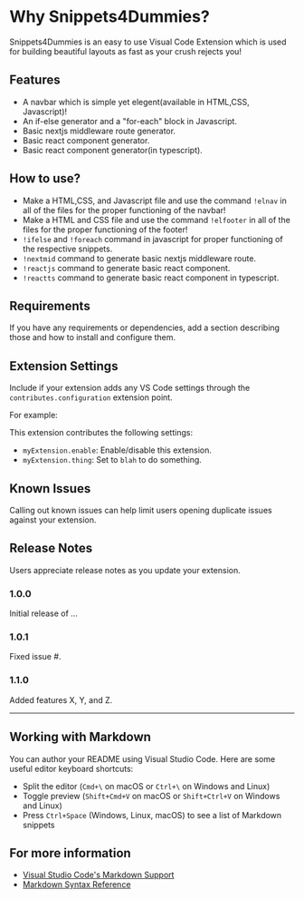 # Why Snippets4Dummies?

Snippets4Dummies is an easy to use Visual Code Extension which is used for building beautiful layouts as fast as your crush rejects you!

## Features

- A navbar which is simple yet elegent(available in HTML,CSS, Javascript)!
- An if-else generator and a "for-each" block in Javascript.
- Basic nextjs middleware route generator.
- Basic react component generator.
- Basic react component generator(in typescript).

## How to use?

- Make a HTML,CSS, and Javascript file and use the command `!elnav` in all of the files for the proper functioning of the navbar!
- Make a HTML and CSS file and use the command `!elfooter` in all of the files for the proper functioning of the footer!
- `!ifelse` and `!foreach` command in javascript for proper functioning of the respective snippets.
- `!nextmid` command to generate basic nextjs middleware route.
- `!reactjs` command to generate basic react component.
- `!reactts` command to generate basic react component in typescript.

## Requirements

If you have any requirements or dependencies, add a section describing those and how to install and configure them.

## Extension Settings

Include if your extension adds any VS Code settings through the `contributes.configuration` extension point.

For example:

This extension contributes the following settings:

- `myExtension.enable`: Enable/disable this extension.
- `myExtension.thing`: Set to `blah` to do something.

## Known Issues

Calling out known issues can help limit users opening duplicate issues against your extension.

## Release Notes

Users appreciate release notes as you update your extension.

### 1.0.0

Initial release of ...

### 1.0.1

Fixed issue #.

### 1.1.0

Added features X, Y, and Z.

---

## Working with Markdown

You can author your README using Visual Studio Code. Here are some useful editor keyboard shortcuts:

- Split the editor (`Cmd+\` on macOS or `Ctrl+\` on Windows and Linux)
- Toggle preview (`Shift+Cmd+V` on macOS or `Shift+Ctrl+V` on Windows and Linux)
- Press `Ctrl+Space` (Windows, Linux, macOS) to see a list of Markdown snippets

## For more information

- [Visual Studio Code's Markdown Support](http://code.visualstudio.com/docs/languages/markdown)
- [Markdown Syntax Reference](https://help.github.com/articles/markdown-basics/)
